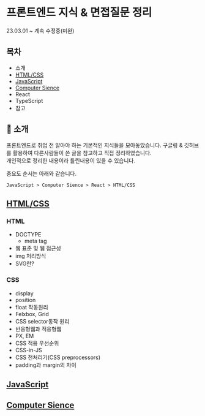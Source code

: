 # 프론트엔드 지식 & 면접질문 정리
23.03.01 ~ 계속 수정중(미완)
## 목차

- 소개
- [HTML/CSS](#htmlcss)
- [JavaScript](#javascript)
- [Computer Sience](#computer-sience)
- React
- TypeScript
- 참고

## 🌱 소개

프론트엔드로 취업 전 알아야 하는 기본적인 지식들을 모아놓았습니다. 구글링 & 깃허브를 활용하여 다른사람들이 쓴 글을 참고하고 직접 정리하였습니다.  
개인적으로 정리한 내용이라 틀린내용이 있을 수 있습니다.  

중요도 순서는 아래와 같습니다.
```
JavaScript > Computer Sience > React > HTML/CSS
```

## [HTML/CSS](./html_css.md)

### HTML
- DOCTYPE
  - meta tag
- 웹 표준 및 웹 접근성
- img 처리방식
- SVG란?
### CSS
- display
- position
- float 작동원리
- Felxbox, Grid
- CSS selector동작 원리
- 반응형웹과 적응형웹
- PX, EM
- CSS 적용 우선순위
- CSS-in-JS
- CSS 전처리기(CSS preprocessors)
- padding과 margin의 차이

## [JavaScript](./javaScript.md)

## [Computer Sience](./computerSience.md)

